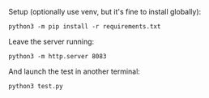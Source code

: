 Setup (optionally use venv, but it's fine to install globally):

```
python3 -m pip install -r requirements.txt
```

Leave the server running:

```
python3 -m http.server 8083
```

And launch the test in another terminal:

```
python3 test.py
```
